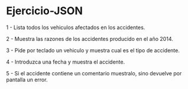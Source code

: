 # Ejercicio-JSON

1 - Lista todos los vehiculos afectados en los accidentes.

2 - Muestra las razones de los accidentes producido en el año 2014.

3 - Pide por teclado un vehiculo y muestra cual es el tipo de accidente.

4 - Introduzca una fecha y muestra el accidente.

5 - Si el accidente contiene un comentario muestralo, sino devuelve por pantalla un error. 
